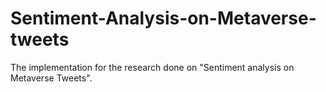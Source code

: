 # Sentiment-Analysis-on-Metaverse-tweets
The implementation for the research done on "Sentiment analysis on Metaverse Tweets".

